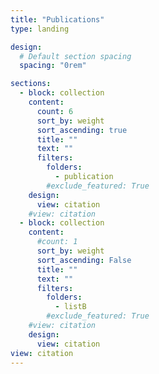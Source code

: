 ```yaml
---
title: "Publications"
type: landing

design:
  # Default section spacing
  spacing: "0rem"

sections:
  - block: collection
    content:
      count: 6
      sort_by: weight
      sort_ascending: true
      title: ""
      text: ""
      filters:
        folders:
          - publication
        #exclude_featured: True
    design:
      view: citation
    #view: citation
  - block: collection
    content:
      #count: 1
      sort_by: weight
      sort_ascending: False
      title: ""
      text: ""
      filters:
        folders:
          - listB
        #exclude_featured: True
    #view: citation
    design:
      view: citation
view: citation
---
```

